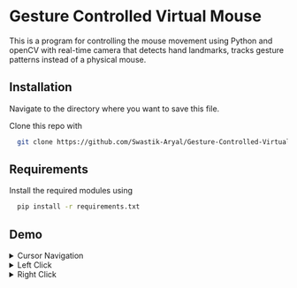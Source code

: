 # Gesture Controlled Virtual Mouse

This is a program for controlling the mouse movement using Python and openCV with real-time camera that detects hand landmarks, tracks gesture patterns instead of a physical mouse.




## Installation

Navigate to the directory where you want to save this file.

Clone this repo with 

```bash
  git clone https://github.com/Swastik-Aryal/Gesture-Controlled-Virtual-Mouse.git
```
    
## Requirements

Install the required modules using

```bash
  pip install -r requirements.txt
```


    
## Demo

<details>
<summary>Cursor Navigation</summary>
  <img src="https://github.com/xenon-19/Gesture_Controller/blob/e20edfb1f368ffa600d96bd91031942ec97cb2ab/demo_media/move%20mouse.gif" alt="Move Cursor" width="711" height="400"><br>
  <figcaption>Cursor moves along with the tips of index and middle fingers.</figcaption>
</details>

<details>
<summary>Left Click</summary>
<img src="https://github.com/xenon-19/Gesture_Controller/blob/9be82cfc75aa4c04fff0e12dd4de853f9d83a101/demo_media/left%20click.gif" alt="Left Click" width="711" height="400"><br>
 <figcaption>Pointing only the index finger is the gesture for left click. Point the finger for longer time for more number of clicks. </figcaption>
</details>

<details>
<summary>Right Click</summary>
<img src="https://github.com/xenon-19/Gesture_Controller/blob/9be82cfc75aa4c04fff0e12dd4de853f9d83a101/demo_media/right%20click.gif" alt="Right Click" width="711" height="400"><br>
 <figcaption>Pointing only the middle finger is the gesture for right click. Point the finger for longer time for more number of clicks. </figcaption>
</details>
